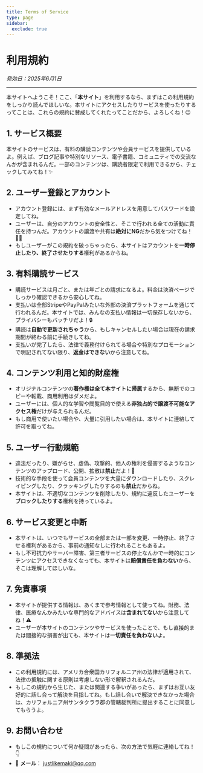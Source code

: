 ```yaml
---
title: Terms of Service
type: page
sidebar:
  exclude: true
---
```

# 利用規約

*発効日：2025年6月1日*

---

本サイトへようこそ！ここ、「**本サイト**」を利用するなら、まずはこの利用規約をしっかり読んでほしいな。本サイトにアクセスしたりサービスを使ったりするってことは、これらの規約に賛成してくれたってことだから、よろしくね！😉

## 1. サービス概要
本サイトのサービスは、有料の購読コンテンツや会員サービスを提供しているよ。例えば、ブログ記事や特別なリソース、電子書籍、コミュニティでの交流なんかが含まれるんだ。一部のコンテンツは、購読者限定で利用できるから、チェックしてみてね！✨

## 2. ユーザー登録とアカウント
- アカウント登録には、まず有効なメールアドレスを用意してパスワードを設定してね。
- ユーザーは、自分のアカウントの安全性と、そこで行われる全ての活動に責任を持つんだ。アカウントの譲渡や共有は**絶対にNG**だから気をつけてね！🙅‍♀️
- もしユーザーがこの規約を破っちゃったら、本サイトはアカウントを**一時停止したり、終了させたりする**権利があるからね。

## 3. 有料購読サービス
- 購読サービスは月ごと、または年ごとの請求になるよ。料金は決済ページでしっかり確認できるから安心してね。
- 支払いは全部StripeやPayPalみたいな外部の決済プラットフォームを通じて行われるんだ。本サイトでは、みんなの支払い情報は一切保存しないから、プライバシーもバッチリだよ！🔒
- 購読は**自動で更新されちゃう**から、もしキャンセルしたい場合は現在の請求期間が終わる前に手続きしてね。
- 支払いが完了したら、法律で義務付けられてる場合や特別なプロモーションで明記されてない限り、**返金はできない**から注意してね。

## 4. コンテンツ利用と知的財産権
- オリジナルコンテンツの**著作権は全て本サイトに帰属**するから、無断でのコピーや転載、商用利用はダメだよ。
- ユーザーには、個人的な学習や閲覧目的で使える**非独占的で譲渡不可能なアクセス権**だけが与えられるんだ。
- もし商用で使いたい場合や、大量に引用したい場合は、本サイトに連絡して許可を取ってね。

## 5. ユーザー行動規範
- 違法だったり、嫌がらせ、虚偽、攻撃的、他人の権利を侵害するようなコンテンツのアップロード、公開、拡散は**禁止**だよ！🚫
- 技術的な手段を使って会員コンテンツを大量にダウンロードしたり、スクレイピングしたり、クラッキングしたりするのも**禁止**だからね。
- 本サイトは、不適切なコンテンツを削除したり、規約に違反したユーザーを**ブロックしたりする**権利を持っているよ。

## 6. サービス変更と中断
- 本サイトは、いつでもサービスの全部または一部を変更、一時停止、終了させる権利があるから、事前の通知なしに行われることもあるよ。
- もし不可抗力やサーバー障害、第三者サービスの停止なんかで一時的にコンテンツにアクセスできなくなっても、本サイトは**賠償責任を負わない**から、そこは理解してほしいな。

## 7. 免責事項
- 本サイトが提供する情報は、あくまで参考情報として使ってね。財務、法律、医療なんかみたいな専門的なアドバイスは**含まれてない**から注意してね！⚠️
- ユーザーが本サイトのコンテンツやサービスを使ったことで、もし直接的または間接的な損害が出ても、本サイトは**一切責任を負わない**よ。

## 8. 準拠法
- この利用規約には、アメリカ合衆国カリフォルニア州の法律が適用されて、法律の抵触に関する原則は考慮しない形で解釈されるんだ。
- もしこの規約から生じた、または関連する争いがあったら、まずはお互い友好的に話し合って解決を目指してね。もし話し合いで解決できなかった場合は、カリフォルニア州サンタクララ郡の管轄裁判所に提出することに同意してもらうよ。

## 9. お問い合わせ
- もしこの規約について何か疑問があったら、次の方法で気軽に連絡してね！👇
- 📧 **メール**： [justlikemaki@qq.com](mailto:justlikemaki@qq.com)